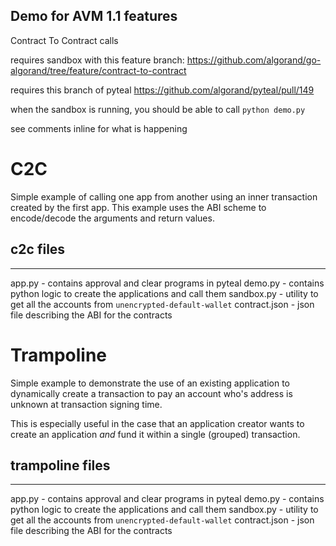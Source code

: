 Demo for AVM 1.1 features
-------------------------

Contract To Contract calls

requires sandbox with this feature branch: https://github.com/algorand/go-algorand/tree/feature/contract-to-contract

requires this branch of pyteal https://github.com/algorand/pyteal/pull/149 

when the sandbox is running, you should be able to call `python demo.py` 

see comments inline for what is happening

# C2C 

Simple example of calling one app from another using an inner transaction created by the first app.  This example uses the ABI scheme to encode/decode the arguments and return values.

## c2c files
-----
app.py  - contains approval and clear programs in pyteal
demo.py - contains python logic to create the applications and call them
sandbox.py - utility to get all the accounts from `unencrypted-default-wallet`
contract.json - json file describing the ABI for the contracts

# Trampoline

Simple example to demonstrate the use of an existing application to dynamically create a transaction to pay an account who's address is unknown at transaction signing time. 

This is especially useful in the case that an application creator wants to create an application _and_ fund it within a single (grouped) transaction.

## trampoline files
-----
app.py  - contains approval and clear programs in pyteal
demo.py - contains python logic to create the applications and call them
sandbox.py - utility to get all the accounts from `unencrypted-default-wallet`
contract.json - json file describing the ABI for the contracts
